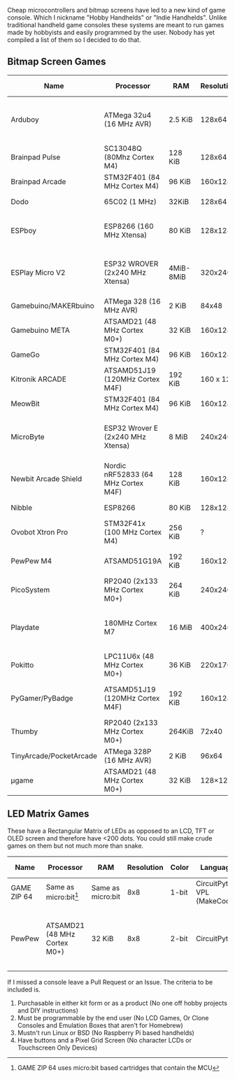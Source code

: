 Cheap microcontrollers and bitmap screens have led to a new kind of game console. Which I nickname "Hobby Handhelds" or "Indie Handhelds". Unlike traditional handheld game consoles these systems are meant to run games made by hobbyists and easily programmed by the user. Nobody has yet compiled a list of them so I decided to do that.

## Bitmap Screen Games
| Name | Processor | RAM | Resolution | Color | Languages | Flash Size | Storage | Price | Schematic Available | URL |
| ---- | --------- | --- | ---------- | ---------- | ---------- | ---------- | ---------- | --- | ---------- | ---------- |
| Arduboy | ATMega 32u4 (16 MHz AVR)  | 2.5 KiB | 128x64 | 1-bit | C/C++ (Arduino) | 32 KiB | 128 MiB Flash (FX Model Only) | 54 USD (Clones at Various Prices)| Yes | https://arduboy.com |
| Brainpad Pulse | SC13048Q (80Mhz Cortex M4) | 128 KiB |128x64    |1-bit   | VPL (MakeCode), C#, MicroPython  |  	220K  | N/A  | Quote  |  No | https://www.brainpad.com/brainpad-family/pulse/  |
| Brainpad Arcade |  STM32F401 (84 MHz Cortex M4) | 96 KiB    | 160x128  | RGB  | VPL (MakeCode Arcade)  |  512KiB  |  N/A |  34.95 USD | No  |  https://www.brainpad.com/brainpad-family/arcade/ |
| Dodo   | 65C02  (1 MHz)  | 32KiB | 128x64  | 1-bit   | C (CC65), 65C02 Assembly  | N/A  |  8 KiB FRAM | 199 USD  |  Yes |  http://www.dodolabs.io/ |
| ESPboy  | ESP8266 (160 MHz Xtensa)   | 80 KiB  |  128x128 | 4-bit  | C (Little Game Engine, Arduboy),MicroPython, Z80 Assembly (Gameboy, ZX Spectrum), SChip-8  | 4 MiB  |  App Store | 99 USD  | Yes   | https://www.espboy.com/  |
|ESPlay Micro V2   |  ESP32 WROVER (2x240 MHz Xtensa) |  4MiB-8MiB  | 320x240  | RGB  |  MicroPython, C/C++ (Arduino), Z80 Assembly (Gameboy (Color), Master System, Game Gear, Colecovision), 6502 Assembly (NES) | 4MiB   | Micro SD |  32.90 USD   | Yes  |  https://hackaday.io/project/166707-esplay-micro |
| Gamebuino/MAKERbuino | ATMega 328 (16 MHz AVR) | 2 KiB | 84x48  | 1-bit | C/C++ (Arduino) | 32KiB |  Micro SD | ~70 USD | Yes | http://legacy.gamebuino.com/wiki/index.php?title=Main_Page |
| Gamebuino META | ATSAMD21 (48 MHz Cortex M0+) | 32 KiB | 160x128 | RGB | C/C++ (Arduino) | 256KiB | Micro SD | 70 EUR | No | https://gamebuino.com/ |
| GameGo   |  STM32F401 (84 MHz Cortex M4) | 96 KiB  | 160x128  |  RGB |  VPL (MakeCode Arcade)  |  512 KiB  |  N/A | 41.90 USD  | No  |  https://www.seeedstudio.com/GameGo-p-4847.html |
| Kitronik ARCADE | ATSAMD51J19 (120MHz Cortex M4F)  | 192 KiB   |  160 x 128 | RGB  |  MicroPython, VPL (MakeCode Arcade) | 512KiB	  | N/A  |  36.00 GBP  | No  | https://kitronik.co.uk/products/5311-arcade-for-makecode-arcade  |
| MeowBit  | STM32F401 (84 MHz Cortex M4)   |   96 KiB    | 160x128    | RGB      | CircuitPython, VPL (MakeCode Arcade)   | 512KiB    | SD  | 39.95  USD    | Yes  |  https://meowbit.kittenbot.cc   |
| MicroByte  |  ESP32 Wrover E (2x240 MHz Xtensa) | 8 MiB  | 240x240  | RGB  | MicroPython, C/C++ (Arduino), Z80 Assembly (Gameboy (Color), Sega Master System, Game Gear), 6502 Assembly (NES)  | 16 MiB  | N/A  | TBD  | Yes  | https://www.crowdsupply.com/byte-mix-labs/microbyte  |
| Newbit Arcade Shield   | Nordic nRF52833 (64 MHz Cortex M4F)  | 128 KiB  | 160x128  |  RGB | MicroPython, VPL (MakeCode)  |  512 KiB |  N/A |  45.90 USD | No  |  https://www.kittenbot.cc/products/newbit-arcade-shield |
| Nibble  |  ESP8266  | 80 KiB  | 128x128  | RGB  |  C/C++ (Arduino), VPL (CircuitBlocks)  |  4MiB | N/A  |  75.99 USD |  Yes |  https://circuitmess.com/nibble/ |
| Ovobot Xtron Pro   |  STM32F41x (100 MHz Cortex M4) |   256 KiB | ?  | ?  |  VPL (MakeCode Arcade), 6502 Assembly (NES) |  128 KiB | 16 MiB Flash  | 85 USD  | No  | https://store.ovobot.cc/products/xtron-pro  |
| PewPew M4   |  ATSAMD51G19A |  192 KiB | 160x128  | RGB  |  CircuitPython | 512 KiB  |  N/A |  25 USD | Yes  | https://pewpew.readthedocs.io/en/latest/pewpew-m4/overview.html https://makerfabs.com/circuitpython-pewpew-m4.html  |
| PicoSystem   |  RP2040  (2x133 MHz Cortex M0+) | 264 KiB  |  240x240 | RGB  | C++,MicroPython,CircuitPython   | 16 MiB  |  N/A | 58.50 GBP  | No  |  https://shop.pimoroni.com/products/picosystem |
| Playdate | 180MHz Cortex M7 | 16 MiB | 400x240    | 1-bit       | Lua, C  |  TBD  | 4GB Flash, Weekly Digital Download  | 179 USD            |  No  | https://play.date/   |
| Pokitto         | LPC11U6x (48 MHz Cortex M0+) | 36 KiB | 220x176    | 8-bit | MicroPython, C/C++ (Native, Arduboy, Gamebuino), Java | 256kiB   | Micro SD   | 49.90 EUR        |    No  | https://www.pokitto.com/ |
| PyGamer/PyBadge | ATSAMD51J19 (120MHz Cortex M4F)  |  192 KiB   | 160x128    | RGB      | CircuitPython, VPL (MakeCode Arcade), C++ (Arduino) | 512KiB |   Micro SD  | 24.95 USD - 59.95 USD | Yes  | https://learn.adafruit.com/adafruit-pygamer |
| Thumby | RP2040  (2x133 MHz Cortex M0+) | 264KiB    |   72x40  | 1-bit    | MicroPython , C/C++ (Arduino) | N/A  | 2 MiB Flash | TBD ($19 for backers) | Yes | https://www.kickstarter.com/projects/kenburns/thumby-the-tiny-playable-keychain  |
| TinyArcade/PocketArcade | ATMega 328P (16 MHz AVR) | 2 KiB   |   96x64  | RGB    | C/C++ (Arduino) | 32 KiB    | Micro SD | 59.95  USD    | Yes | https://tinycircuits.com/collections/all/products/tinyarcade  
| µgame | ATSAMD21 (48 MHz Cortex M0+)  | 32 KiB | 128×128 | RGB | MicroPython , CircuitPython | 256KiB | 2 MiB Flash | 24.99 USD | Yes | https://github.com/python-ugame https://www.tindie.com/products/deshipu/game-10-python-game-console-kit/ |

## LED Matrix Games
These have a Rectangular Matrix of LEDs as opposed to an LCD, TFT or OLED screen and therefore have <200 dots. You could still make crude games on them but not much more than snake.

| Name | Processor | RAM | Resolution | Color | Languages | Flash Size | Storage | Price | Schematic Available | URL |
| ---- | --------- | --- | ---------- | ---------- | ---------- | ---------- | ---------- | --- | ---------- | ---------- |
| GAME ZIP 64  | 	Same as micro:bit[^1] |  Same as micro:bit | 8x8  | 1-bit  | CircuitPython, VPL (MakeCode)  |   N/A | Same as micro:bit | 36.60 GBP + micro:bit |  Yes | https://kitronik.co.uk/products/5626-game-zip-64-for-the-bbc-microbit  |
| PewPew  | ATSAMD21 (48 MHz Cortex M0+)  | 32 KiB |  8x8  | 2-bit    |   CircuitPython|  256KiB   | N/A |  9.99 USD + Feather M0 Express (19.95 USD) | Yes  |  https://makerfabs.com/pewpew-standalone.html |


[^1]: GAME ZIP 64 uses micro:bit based cartridges that contain the MCU


If I missed a console leave a Pull Request or an Issue. The criteria to be included is.

1. Purchasable in either kit form or as a product (No one off hobby projects and DIY instructions)
2. Must be programmable by the end user (No LCD Games, Or Clone Consoles and Emulation Boxes that aren't for Homebrew)
3. Mustn't run Linux or BSD (No Raspberry Pi based handhelds)
4. Have buttons and a Pixel Grid Screen (No character LCDs or Touchscreen Only Devices)

